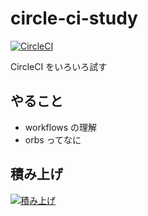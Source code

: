 # circle-ci-study

[![CircleCI](https://circleci.com/gh/shintani-dev/circle-ci-study/tree/master.svg?style=svg)](https://circleci.com/gh/shintani-dev/circle-ci-study/tree/master)

CircleCI をいろいろ試す

## やること

- workflows の理解
- orbs ってなに

## 積み上げ

[![積み上げ](https://img.shields.io/badge/積み上げ-docs-brightgreen)](/docs)
